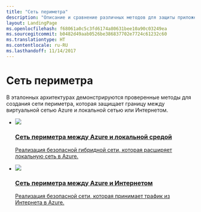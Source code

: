 ```yaml
---
title: "Сеть периметра"
description: "Описание и сравнение различных методов для защиты приложений и компонентов, работающих в Azure как часть гибридной системы, от несанкционированного доступа."
layout: LandingPage
ms.openlocfilehash: f68061a0c5c3fd6174a80631bee10a90c03249ea
ms.sourcegitcommit: b0482d49aab0526be386837702e7724c61232c60
ms.translationtype: HT
ms.contentlocale: ru-RU
ms.lasthandoff: 11/14/2017
---
```

# <a name="network-dmz"></a>Сеть периметра

В эталонных архитектурах демонстрируются проверенные методы для создания сети периметра, которая защищает границу между виртуальной сетью Azure и локальной сетью или Интернетом.

<ul class="panelContent">
    <li>
        <a href="./secure-vnet-hybrid.md">
            <div class="cardSize">
                <div class="cardPadding">
                    <div class="card">
                        <div class="cardImageOuter">
                            <div class="cardImage">
                            <img src="./images/secure-vnet-hybrid.svg">
                            </div>
                        </div>
                        <div class="cardText">
                            <h3>Сеть периметра между Azure и локальной средой</h3>
                            <p>Реализация безопасной гибридной сети, которая расширяет локальную сеть в Azure.</p>
                        </div>
                    </div>
                </div>
            </div>
        </a>
    </li>
    <li>
        <a href="./secure-vnet-dmz.md">
            <div class="cardSize">
                <div class="cardPadding">
                    <div class="card">
                        <div class="cardImageOuter">
                            <div class="cardImage">
                            <img src="./images/secure-vnet-dmz.svg">
                            </div>
                        </div>
                        <div class="cardText">
                            <h3>Сеть периметра между Azure и Интернетом</h3>
                            <p>Реализация безопасной сети, которая принимает трафик из Интернета в Azure.</p>
                        </div>
                    </div>
                </div>
            </div>
        </a>
    </li>
</ul>

